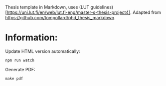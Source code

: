 Thesis template in Markdown, uses (LUT guidelines)[https://uni.lut.fi/en/web/lut.fi-eng/master-s-thesis-project4]. Adapted from https://github.com/tompollard/phd_thesis_markdown.

# Information:

Update HTML version automatically:

`npm run watch`

Generate PDF:

`make pdf`
